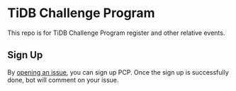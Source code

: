 # TiDB Challenge Program

This repo is for TiDB Challenge Program register and other relative events.

## Sign Up

By [opening an issue](https://github.com/tidb-challenge-program/register/issues/new?template=challenge-program-register.md&title=Challenge+Program+Register), you can sign up PCP. Once the sign up is successfully done, bot will comment on your issue.
